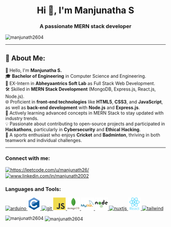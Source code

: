 <h1 align="center">Hi 👋, I'm Manjunatha S</h1>
<h3 align="center">A passionate MERN stack developer</h3>

<p align="left"> 
  <img src="https://komarev.com/ghpvc/?username=manjunath2604&label=Profile%20views&color=0e75b6&style=flat" alt="manjunath2604" /> 
</p>

---
 
## 💫 About Me:
👋 Hello, I'm **Manjunatha S.**  
🎓 **Bachelor of Engineering** in Computer Science and Engineering.  
💼 EX-Intern in **Abheyaantrics Soft Lab** as  Full Stack Web Development.  
🛠️ Skilled in **MERN Stack Development** (MongoDB, Express.js, React.js, Node.js).<br>
🌐 Proficient in **front-end technologies** like **HTML5**, **CSS3**, and **JavaScript**, as well as **back-end development** with **Node.js** and **Express.js**.  
🌱 Actively learning advanced concepts in MERN Stack to stay updated with industry trends.  
💡 Passionate about contributing to open-source projects and participated in **Hackathons**, particularly in **Cybersecurity** and **Ethical Hacking**.  
🏸 A sports enthusiast who enjoys **Cricket** and **Badminton**, thriving in both teamwork and individual challenges.  

---

<h3 align="left">Connect with me:</h3>
<p align="left">
  <a href="https://www.leetcode.com/https://leetcode.com/u/manjunath26/" target="blank">
    <img align="center" src="https://raw.githubusercontent.com/rahuldkjain/github-profile-readme-generator/master/src/images/icons/Social/leet-code.svg" alt="https://leetcode.com/u/manjunath26/" height="30" width="40"/>
  </a>
  <a href="https://linkedin.com/in/www.linkedin.com/in/manjunath2002" target="blank"><img align="center" src="https://raw.githubusercontent.com/rahuldkjain/github-profile-readme-generator/master/src/images/icons/Social/linked-in-alt.svg" alt="www.linkedin.com/in/manjunath2002" height="30" width="40" /></a>
</p>

<h3 align="left">Languages and Tools:</h3>
<p align="left">
  <a href="https://www.arduino.cc/" target="_blank" rel="noreferrer">
    <img src="https://cdn.worldvectorlogo.com/logos/arduino-1.svg" alt="arduino" width="40" height="40" />
  </a>
  <a href="https://www.cprogramming.com/" target="_blank" rel="noreferrer">
    <img src="https://raw.githubusercontent.com/devicons/devicon/master/icons/c/c-original.svg" alt="c" width="40" height="40" />
  </a>
  <a href="https://git-scm.com/" target="_blank" rel="noreferrer">
    <img src="https://www.vectorlogo.zone/logos/git-scm/git-scm-icon.svg" alt="git" width="40" height="40" />
  </a>
  <a href="https://developer.mozilla.org/en-US/docs/Web/JavaScript" target="_blank" rel="noreferrer">
    <img src="https://raw.githubusercontent.com/devicons/devicon/master/icons/javascript/javascript-original.svg" alt="javascript" width="40" height="40" />
  </a>
  <a href="https://www.mongodb.com/" target="_blank" rel="noreferrer">
    <img src="https://raw.githubusercontent.com/devicons/devicon/master/icons/mongodb/mongodb-original-wordmark.svg" alt="mongodb" width="40" height="40" />
  </a>
  <a href="https://www.mysql.com/" target="_blank" rel="noreferrer">
    <img src="https://raw.githubusercontent.com/devicons/devicon/master/icons/mysql/mysql-original-wordmark.svg" alt="mysql" width="40" height="40" />
  </a>
  <a href="https://nodejs.org" target="_blank" rel="noreferrer">
    <img src="https://raw.githubusercontent.com/devicons/devicon/master/icons/nodejs/nodejs-original-wordmark.svg" alt="nodejs" width="40" height="40" />
  </a>
  <a href="https://nuxtjs.org/" target="_blank" rel="noreferrer">
    <img src="https://www.vectorlogo.zone/logos/nuxtjs/nuxtjs-icon.svg" alt="nuxtjs" width="40" height="40" />
  </a>
  <a href="https://reactjs.org/" target="_blank" rel="noreferrer">
    <img src="https://raw.githubusercontent.com/devicons/devicon/master/icons/react/react-original-wordmark.svg" alt="react" width="40" height="40" />
  </a>
  <a href="https://tailwindcss.com/" target="_blank" rel="noreferrer">
    <img src="https://www.vectorlogo.zone/logos/tailwindcss/tailwindcss-icon.svg" alt="tailwind" width="40" height="40" />
  </a>
</p>

<p><img align="left" src="https://github-readme-stats.vercel.app/api/top-langs?username=manjunath2604&show_icons=true&locale=en&layout=compact" alt="manjunath2604" /></p>

<p>&nbsp;<img align="center" src="https://github-readme-stats.vercel.app/api?username=manjunath2604&show_icons=true&locale=en" alt="manjunath2604" /></p>


